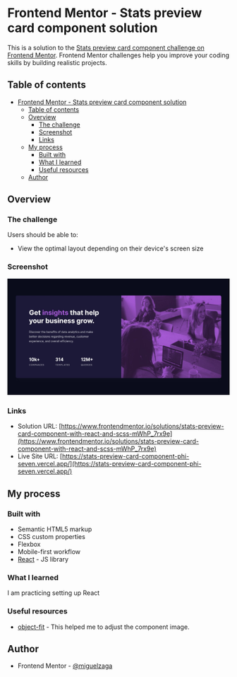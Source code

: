 # Frontend Mentor - Stats preview card component solution

This is a solution to the [Stats preview card component challenge on Frontend Mentor](https://www.frontendmentor.io/challenges/stats-preview-card-component-8JqbgoU62). Frontend Mentor challenges help you improve your coding skills by building realistic projects.

## Table of contents

- [Frontend Mentor - Stats preview card component solution](#frontend-mentor---stats-preview-card-component-solution)
  - [Table of contents](#table-of-contents)
  - [Overview](#overview)
    - [The challenge](#the-challenge)
    - [Screenshot](#screenshot)
    - [Links](#links)
  - [My process](#my-process)
    - [Built with](#built-with)
    - [What I learned](#what-i-learned)
    - [Useful resources](#useful-resources)
  - [Author](#author)

## Overview

### The challenge

Users should be able to:

- View the optimal layout depending on their device's screen size

### Screenshot

![](./screenshot.jpg)

### Links

- Solution URL: [https://www.frontendmentor.io/solutions/stats-preview-card-component-with-react-and-scss-mWhP_7rx9e](https://www.frontendmentor.io/solutions/stats-preview-card-component-with-react-and-scss-mWhP_7rx9e)
- Live Site URL: [https://stats-preview-card-component-phi-seven.vercel.app/](https://stats-preview-card-component-phi-seven.vercel.app/)

## My process

### Built with

- Semantic HTML5 markup
- CSS custom properties
- Flexbox
- Mobile-first workflow
- [React](https://reactjs.org/) - JS library

### What I learned

I am practicing setting up React

### Useful resources

- [object-fit](https://developer.mozilla.org/en-US/docs/Web/CSS/object-fit) - This helped me to adjust the component image.

## Author

- Frontend Mentor - [@miguelzaga](https://www.frontendmentor.io/profile/miguelzaga)
